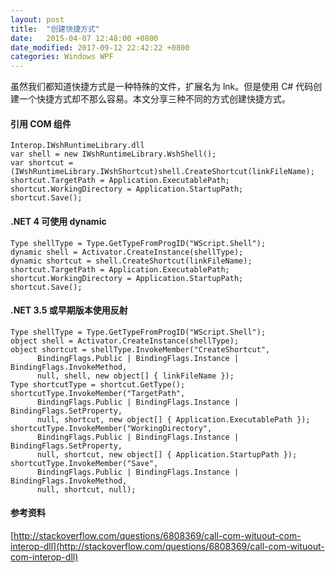```yaml
---
layout: post
title:  "创建快捷方式"
date:   2015-04-07 12:48:00 +0800
date_modified: 2017-09-12 22:42:22 +0800
categories: Windows WPF
---
```


虽然我们都知道快捷方式是一种特殊的文件，扩展名为 lnk。但是使用 C# 代码创建一个快捷方式却不那么容易。本文分享三种不同的方式创建快捷方式。

#### 引用 COM 组件

```CSharp
Interop.IWshRuntimeLibrary.dll
var shell = new IWshRuntimeLibrary.WshShell();
var shortcut = (IWshRuntimeLibrary.IWshShortcut)shell.CreateShortcut(linkFileName);
shortcut.TargetPath = Application.ExecutablePath;
shortcut.WorkingDirectory = Application.StartupPath;
shortcut.Save();
```

#### .NET 4 可使用 dynamic

```CSharp
Type shellType = Type.GetTypeFromProgID("WScript.Shell");
dynamic shell = Activator.CreateInstance(shellType);
dynamic shortcut = shell.CreateShortcut(linkFileName);
shortcut.TargetPath = Application.ExecutablePath;
shortcut.WorkingDirectory = Application.StartupPath;
shortcut.Save();
```

#### .NET 3.5 或早期版本使用反射

```CSharp
Type shellType = Type.GetTypeFromProgID("WScript.Shell");
object shell = Activator.CreateInstance(shellType);
object shortcut = shellType.InvokeMember("CreateShortcut",
      BindingFlags.Public | BindingFlags.Instance | BindingFlags.InvokeMethod,
      null, shell, new object[] { linkFileName });
Type shortcutType = shortcut.GetType();
shortcutType.InvokeMember("TargetPath",
      BindingFlags.Public | BindingFlags.Instance | BindingFlags.SetProperty,
      null, shortcut, new object[] { Application.ExecutablePath });
shortcutType.InvokeMember("WorkingDirectory",
      BindingFlags.Public | BindingFlags.Instance | BindingFlags.SetProperty, 
      null, shortcut, new object[] { Application.StartupPath });
shortcutType.InvokeMember("Save",
      BindingFlags.Public | BindingFlags.Instance | BindingFlags.InvokeMethod,
      null, shortcut, null);
```

#### 参考资料
[http://stackoverflow.com/questions/6808369/call-com-wituout-com-interop-dll](http://stackoverflow.com/questions/6808369/call-com-wituout-com-interop-dll)
